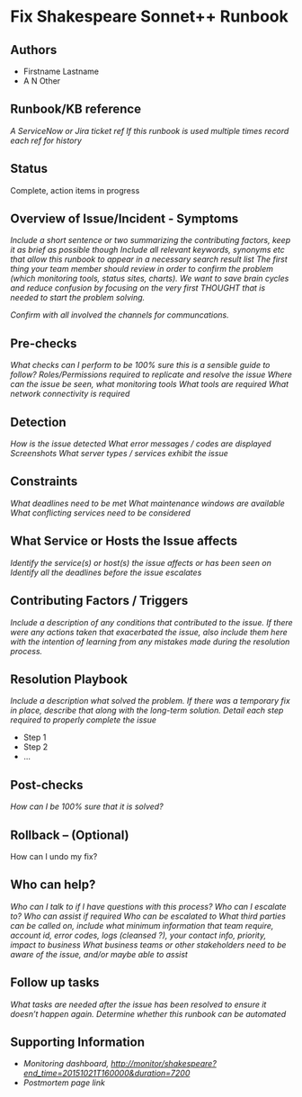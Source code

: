 # Fix Shakespeare Sonnet++ Runbook

## Authors
* Firstname Lastname
* A N Other

## Runbook/KB reference
_A ServiceNow or Jira ticket ref_
_If this runbook is used multiple times record each ref for history_

## Status
Complete, action items in progress

## Overview of Issue/Incident - Symptoms
_Include a short sentence or two summarizing the contributing factors, keep it as brief as possible though_
_Include all relevant keywords, synonyms etc that allow this runbook to appear in a necessary search result list_
_The first thing your team member should review in order to confirm the problem (which monitoring tools, status sites, charts). We want to save brain cycles and reduce confusion by focusing on the very first THOUGHT that is needed to start the problem solving._

_Confirm with all involved the channels for communcations._

## Pre-checks
_What checks can I perform to be 100% sure this is a sensible guide to follow?
Roles/Permissions required to replicate and resolve the issue
Where can the issue be seen, what monitoring tools_
_What tools are required_
_What network connectivity is required_

## Detection
_How is the issue detected_
_What error messages / codes are displayed_
_Screenshots_
_What server types / services exhibit the issue_


## Constraints
_What deadlines need to be met_
_What maintenance windows are available_
_What conflicting services need to be considered_

## What Service or Hosts the Issue affects
_Identify the service(s) or host(s) the issue affects or has been seen on_
_Identify all the deadlines before the issue escalates_

## Contributing Factors / Triggers
_Include a description of any conditions that contributed to the issue. If there were any actions taken that exacerbated the issue, also include them here with the intention of learning from any mistakes made during the resolution process._

## Resolution Playbook
_Include a description what solved the problem. If there was a temporary fix in place, describe that along with the long-term solution._
_Detail each step required to properly complete the issue_
* Step 1
* Step 2
* ...

## Post-checks 
_How can I be 100% sure that it is solved?_

## Rollback – (Optional) 
How can I undo my fix?

## Who can help?
_Who can I talk to if I have questions with this process? Who can I escalate to?_
_Who can assist if required_
_Who can be escalated to_
_What third parties can be called on, include what minimum information that team require, account id, error codes, logs (cleansed ?), your contact info, priority, impact to business_
_What business teams or other stakeholders need to be aware of the issue, and/or maybe able to assist_

## Follow up tasks
_What tasks are needed after the issue has been resolved to ensure it doesn’t happen again._
_Determine whether this runbook can be automated_

## Supporting Information

* _Monitoring dashboard, <http://monitor/shakespeare?end_time=20151021T160000&duration=7200>_
* _Postmortem page link_
